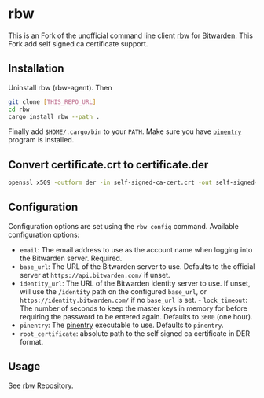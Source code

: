 # rbw

This is an Fork of the unofficial command line client [rbw](https://github.com/doy/rbw) for
[Bitwarden](https://bitwarden.com/). This Fork add self signed ca certificate support.

## Installation

Uninstall rbw (rbw-agent). Then

```bash
git clone [THIS_REPO_URL]
cd rbw
cargo install rbw --path .
```

Finally add `$HOME/.cargo/bin` to your `PATH`. Make sure you have [`pinentry`](https://www.gnupg.org/related_software/pinentry/index.en.html) program is installed.

## Convert certificate.crt to certificate.der

```bash
openssl x509 -outform der -in self-signed-ca-cert.crt -out self-signed-ca-cert.der
```

## Configuration

Configuration options are set using the `rbw config` command. Available configuration options:

- `email`: The email address to use as the account name when logging into the Bitwarden server. Required.
- `base_url`: The URL of the Bitwarden server to use. Defaults to the official server at `https://api.bitwarden.com/` if unset.
- `identity_url`: The URL of the Bitwarden identity server to use. If unset, will use the `/identity` path on the configured `base_url`, or
  `https://identity.bitwarden.com/` if no `base_url` is set. - `lock_timeout`: The number of seconds to keep the master keys in memory for
  before requiring the password to be entered again. Defaults to `3600` (one hour).
- `pinentry`: The [pinentry](https://www.gnupg.org/related_software/pinentry/index.html)
  executable to use. Defaults to `pinentry`.
- `root_certificate`: absolute path to the self signed ca certificate in DER format.

## Usage

See [rbw](https://github.com/doy/rbw) Repository.
